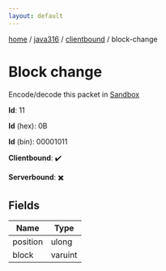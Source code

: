 ```yaml
---
layout: default
---
```


[home](/)  /  [java316](/protocol/java316)  /  [clientbound](/protocol/java316/clientbound)  /  block-change

# Block change

Encode/decode this packet in [Sandbox](../../../sandbox/java316#Clientbound.BlockChange)

**Id**: 11

**Id** (hex): 0B

**Id** (bin): 00001011

**Clientbound**: ✔️

**Serverbound**: ✖️

## Fields

Name | Type
---|---
position | ulong
block | varuint
